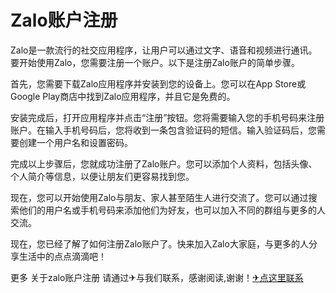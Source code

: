 # Zalo账户注册

Zalo是一款流行的社交应用程序，让用户可以通过文字、语音和视频进行通讯。要开始使用Zalo，您需要注册一个账户。以下是注册Zalo账户的简单步骤。

首先，您需要下载Zalo应用程序并安装到您的设备上。您可以在App Store或Google Play商店中找到Zalo应用程序，并且它是免费的。

安装完成后，打开应用程序并点击“注册”按钮。您将需要输入您的手机号码来注册账户。在输入手机号码后，您将收到一条包含验证码的短信。输入验证码后，您需要创建一个用户名和设置密码。

完成以上步骤后，您就成功注册了Zalo账户。您可以添加个人资料，包括头像、个人简介等信息，以便让朋友们更容易找到您。

现在，您可以开始使用Zalo与朋友、家人甚至陌生人进行交流了。您可以通过搜索他们的用户名或手机号码来添加他们为好友，也可以加入不同的群组与更多的人交流。

现在，您已经了解了如何注册Zalo账户了。快来加入Zalo大家庭，与更多的人分享生活中的点点滴滴吧！

更多 关于zalo账户注册 请通过✈与我们联系，感谢阅读,谢谢！[✈点这里联系](https://ww.k02.cc)